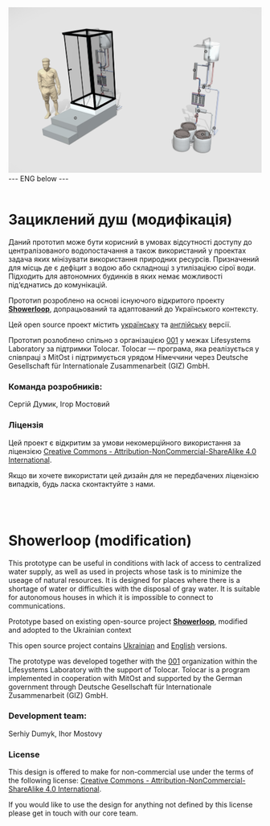 ![alt text](https://github.com/Ostriv-platform/Showerloop_MOD/blob/main/SHOWERLOOP%20general%20view.jpg?raw=true)
--- ENG below ---
<br/><br/>
# Зациклений душ (модифікація)

Даний прототип може бути корисний в умовах відсутності доступу до централізованого водопостачання а також використаний у проектах задача яких мінізувати використання природних ресурсів. Призначений для місць де є дефіцит з водою або складнощі з утилізацією сірої води. Підходить для автономних будинків  в яких немає можливості під‘єднатись до комунікацій. 

Прототип розроблено на основі існуючого відкритого проекту [**Showerloop**](https://www.instructables.com/Showerloop), допрацьований та адаптований до Українського контексту.

Цей open source проект містить [українську](https://github.com/Ostriv-platform/Showerloop_MOD/tree/main/UA) та [англійську](https://github.com/Ostriv-platform/Showerloop_MOD/tree/main/ENG) версії.

Прототип розлоблено спільно з організацією [001](https://001.fyi) у межах Lifesystems Laboratory за підтримки Tolocar. 
Tolocar — програма, яка реалізується у співпраці з MitOst і підтримується урядом Німеччини через Deutsche Gesellschaft für Internationale Zusammenarbeit (GIZ) GmbH.

### Команда розробників:
Сергій Думик, Ігор Мостовий

### Ліцензія 
Цей проект є відкритим за умови некомерційного використання за ліцензією
[Creative Commons - Attribution-NonCommercial-ShareAlike 4.0 International](https://creativecommons.org/licenses/by-nc-sa/4.0/).

Якщо ви хочете використати цей дизайн для не передбачених ліцензією випадків, будь ласка сконтактуйте з нами.

<br/><br/>

# Showerloop (modification)

This prototype can be useful in conditions with lack of access to centralized water supply, as well as used in projects whose task is to minimize the useage of natural resources. It is designed for places where there is a shortage of water or difficulties with the disposal of gray water. It is suitable for autonomous houses in which it is impossible to connect to communications.

Prototype based on existing open-source project [**Showerloop**](https://www.instructables.com/Showerloop), modified and adopted to the Ukrainian context

This open source project contains [Ukrainian](https://github.com/Ostriv-platform/Showerloop_MOD/tree/main/UA) and [English](https://github.com/Ostriv-platform/Showerloop_MOD/tree/main/ENG) versions.

The prototype was developed together with the [001](https://001.fyi) organization within the Lifesystems Laboratory with the support of Tolocar. Tolocar is a program implemented in cooperation with MitOst and supported by the German government through Deutsche Gesellschaft für Internationale Zusammenarbeit (GIZ) GmbH.


### Development team:
Serhiy Dumyk, Ihor Mostovy

### License 

This design is offered to make for non-commercial use under the terms of the following license: 
[Creative Commons - Attribution-NonCommercial-ShareAlike 4.0 International](https://creativecommons.org/licenses/by-nc-sa/4.0/).

If you would like to use the design for anything not defined by this license please get in touch with our core team.
